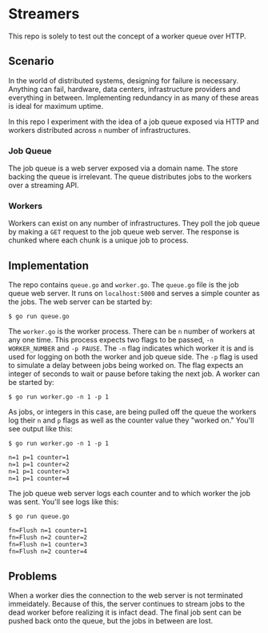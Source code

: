# Streamers

This repo is solely to test out the concept of a worker queue over HTTP.

## Scenario

In the world of distributed systems, designing for failure is necessary.
Anything can fail, hardware, data centers, infrastructure providers
and everything in between. Implementing redundancy in as many of these areas is
ideal for maximum uptime.

In this repo I experiment with the idea of a job queue exposed via HTTP and
workers distributed across `n` number of infrastructures.

### Job Queue

The job queue is a web server exposed via a domain name. The store backing the
queue is irrelevant. The queue distributes jobs to the workers over a streaming
API.

### Workers

Workers can exist on any number of infrastructures. They poll the job queue by
making a `GET` request to the job queue web server. The response is chunked
where each chunk is a unique job to process.

## Implementation

The repo contains `queue.go` and `worker.go`. The `queue.go` file is the job
queue web server. It runs on `localhost:5000` and serves a simple counter as the
jobs. The web server can be started by:

```console
$ go run queue.go
```

The `worker.go` is the worker process. There can be `n` number of workers at any
one time. This process expects two flags to be passed, `-n WORKER_NUMBER` and
`-p PAUSE`. The `-n` flag indicates which worker it is and is used for logging
on both the worker and job queue side. The `-p` flag is used to simulate a delay
between jobs being worked on. The flag expects an integer of seconds to wait or
pause before taking the next job. A worker can be started by:

```console
$ go run worker.go -n 1 -p 1
```

As jobs, or integers in this case, are being pulled off the queue the workers
log their `n` and `p` flags as well as the counter value they "worked on."
You'll see output like this:

```console
$ go run worker.go -n 1 -p 1

n=1 p=1 counter=1
n=1 p=1 counter=2
n=1 p=1 counter=3
n=1 p=1 counter=4
```

The job queue web server logs each counter and to which worker the job was sent.
You'll see logs like this:

```console
$ go run queue.go

fn=Flush n=1 counter=1
fn=Flush n=2 counter=2
fn=Flush n=1 counter=3
fn=Flush n=2 counter=4
```

## Problems

When a worker dies the connection to the web server is not terminated
immeidately. Because of this, the server continues to stream jobs to the dead
worker before realizing it is infact dead. The final job sent can be pushed back
onto the queue, but the jobs in between are lost.
